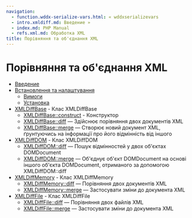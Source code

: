 ```yaml
---
navigation:
  - function.wddx-serialize-vars.html: « wddxserializevars
  - intro.xmldiff.md: Введение »
  - index.md: PHP Manual
  - refs.xml.md: Обработка XML
title: Порівняння та об'єднання XML
---
```

# Порівняння та об'єднання XML

-   [Введение](intro.xmldiff.md)
-   [Встановлення та налаштування](xmldiff.setup.md)
    -   [Вимоги](xmldiff.requirements.md)
    -   [Установка](xmldiff.installation.md)
-   [XMLDiffBase](class.xmldiff-base.html) - Клас XMLDiffBase
    -   [XMLDiffBase::construct](xmldiff-base.construct.html) - Конструктор
    -   [XMLDiffBase::diff](xmldiff-base.diff.html) — Здійснює порівняння двох документів XML
    -   [XMLDiffBase::merge](xmldiff-base.merge.html) — Створює новий документ XML, ґрунтуючись на інформації про його відмінність від іншого
-   [XMLDiffDOM](class.xmldiff-dom.html) - Клас XMLDiffDOM
    -   [XMLDiffDOM::diff](xmldiff-dom.diff.html) — Пошук відмінностей у двох об'єктах DOMDocument
    -   [XMLDiffDOM::merge](xmldiff-dom.merge.html) — Об'єднує об'єкт DOMDocument на основі іншого об'єкта DOMDocument, отриманого за допомогою XMLDiffDOM::diff
-   [XMLDiffMemory](class.xmldiff-memory.html) - Клас XMLDiffMemory
    -   [XMLDiffMemory::diff](xmldiff-memory.diff.html) — Порівняння двох документів XML
    -   [XMLDiffMemory::merge](xmldiff-memory.merge.html) — Застосувати зміни до документа XML
-   [XMLDiffFile](class.xmldiff-file.html) - Клас XMLDiffFile
    -   [XMLDiffFile::diff](xmldiff-file.diff.html) — Порівняння двох файлів XML
    -   [XMLDiffFile::merge](xmldiff-file.merge.html) — Застосувати зміни до документа XML
